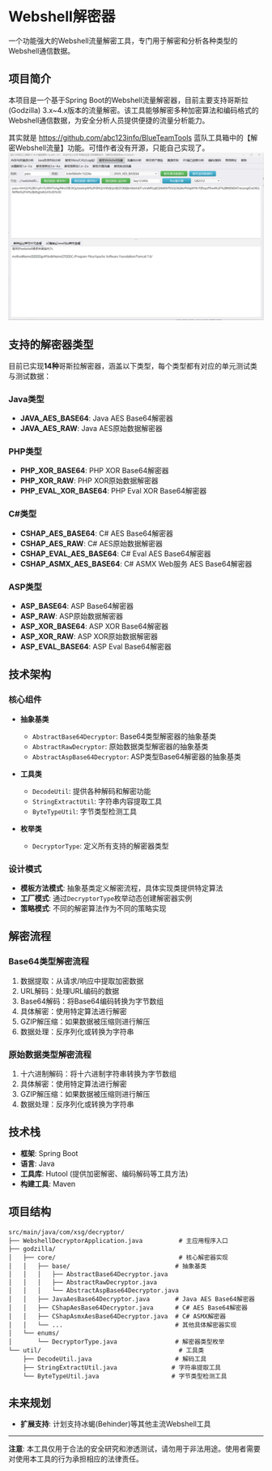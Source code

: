 # Webshell解密器

一个功能强大的Webshell流量解密工具，专门用于解密和分析各种类型的Webshell通信数据。

## 项目简介

本项目是一个基于Spring Boot的Webshell流量解密器，目前主要支持哥斯拉(Godzilla) 3.x~4.x版本的流量解密。该工具能够解密多种加密算法和编码格式的Webshell通信数据，为安全分析人员提供便捷的流量分析能力。

其实就是 https://github.com/abc123info/BlueTeamTools 蓝队工具箱中的【解密Webshell流量】功能。可惜作者没有开源，只能自己实现了。
![intro.png](intro.png)

## 支持的解密器类型

目前已实现**14种**哥斯拉解密器，涵盖以下类型，每个类型都有对应的单元测试类与测试数据：

### Java类型
- **JAVA_AES_BASE64**: Java AES Base64解密器
- **JAVA_AES_RAW**: Java AES原始数据解密器

### PHP类型
- **PHP_XOR_BASE64**: PHP XOR Base64解密器
- **PHP_XOR_RAW**: PHP XOR原始数据解密器
- **PHP_EVAL_XOR_BASE64**: PHP Eval XOR Base64解密器

### C#类型
- **CSHAP_AES_BASE64**: C# AES Base64解密器
- **CSHAP_AES_RAW**: C# AES原始数据解密器
- **CSHAP_EVAL_AES_BASE64**: C# Eval AES Base64解密器
- **CSHAP_ASMX_AES_BASE64**: C# ASMX Web服务 AES Base64解密器

### ASP类型
- **ASP_BASE64**: ASP Base64解密器
- **ASP_RAW**: ASP原始数据解密器
- **ASP_XOR_BASE64**: ASP XOR Base64解密器
- **ASP_XOR_RAW**: ASP XOR原始数据解密器
- **ASP_EVAL_BASE64**: ASP Eval Base64解密器

## 技术架构

### 核心组件

- **抽象基类**
  - `AbstractBase64Decryptor`: Base64类型解密器的抽象基类
  - `AbstractRawDecryptor`: 原始数据类型解密器的抽象基类
  - `AbstractAspBase64Decryptor`: ASP类型Base64解密器的抽象基类

- **工具类**
  - `DecodeUtil`: 提供各种解码和解密功能
  - `StringExtractUtil`: 字符串内容提取工具
  - `ByteTypeUtil`: 字节类型检测工具

- **枚举类**
  - `DecryptorType`: 定义所有支持的解密器类型

### 设计模式

- **模板方法模式**: 抽象基类定义解密流程，具体实现类提供特定算法
- **工厂模式**: 通过`DecryptorType`枚举动态创建解密器实例
- **策略模式**: 不同的解密算法作为不同的策略实现

## 解密流程

### Base64类型解密流程
1. 数据提取：从请求/响应中提取加密数据
2. URL解码：处理URL编码的数据
3. Base64解码：将Base64编码转换为字节数组
4. 具体解密：使用特定算法进行解密
5. GZIP解压缩：如果数据被压缩则进行解压
6. 数据处理：反序列化或转换为字符串

### 原始数据类型解密流程
1. 十六进制解码：将十六进制字符串转换为字节数组
2. 具体解密：使用特定算法进行解密
3. GZIP解压缩：如果数据被压缩则进行解压
4. 数据处理：反序列化或转换为字符串

## 技术栈

- **框架**: Spring Boot
- **语言**: Java
- **工具库**: Hutool (提供加密解密、编码解码等工具方法)
- **构建工具**: Maven

## 项目结构

```
src/main/java/com/xsg/decryptor/
├── WebshellDecryptorApplication.java          # 主应用程序入口
├── godzilla/
│   ├── core/                                  # 核心解密器实现
│   │   ├── base/                             # 抽象基类
│   │   │   ├── AbstractBase64Decryptor.java
│   │   │   ├── AbstractRawDecryptor.java
│   │   │   └── AbstractAspBase64Decryptor.java
│   │   ├── JavaAesBase64Decryptor.java       # Java AES Base64解密器
│   │   ├── CShapAesBase64Decryptor.java      # C# AES Base64解密器
│   │   ├── CShapAsmxAesBase64Decryptor.java  # C# ASMX解密器
│   │   └── ...                               # 其他具体解密器实现
│   └── enums/
│       └── DecryptorType.java                # 解密器类型枚举
└── util/                                      # 工具类
    ├── DecodeUtil.java                       # 解码工具
    ├── StringExtractUtil.java               # 字符串提取工具
    └── ByteTypeUtil.java                    # 字节类型检测工具
```

## 未来规划

- **扩展支持**: 计划支持冰蝎(Behinder)等其他主流Webshell工具

---

**注意**: 本工具仅用于合法的安全研究和渗透测试，请勿用于非法用途。使用者需要对使用本工具的行为承担相应的法律责任。